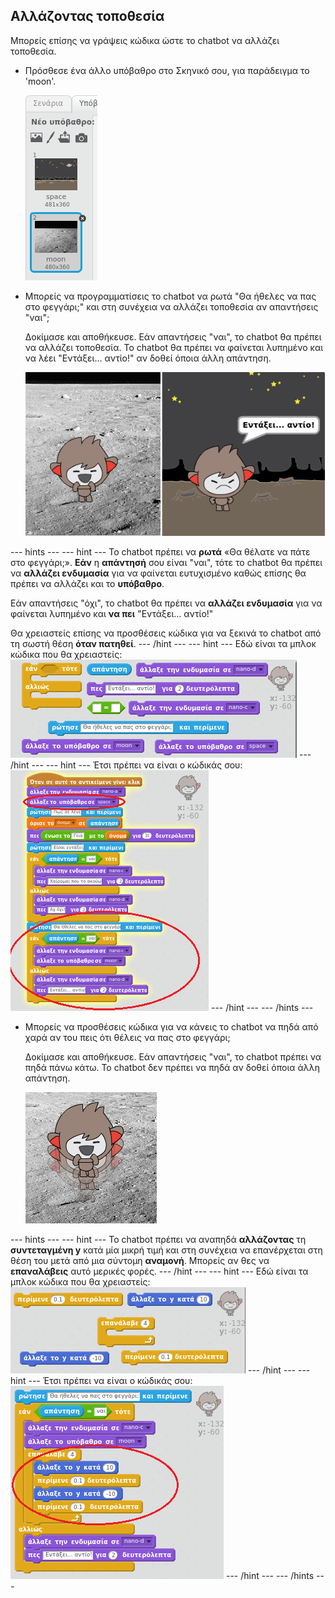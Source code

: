 ## Αλλάζοντας τοποθεσία

Μπορείς επίσης να γράψεις κώδικα ώστε το chatbot να αλλάζει τοποθεσία.

+ Πρόσθεσε ένα άλλο υπόβαθρο στο Σκηνικό σου, για παράδειγμα το 'moon'.
    
    ![Προσθέτοντας το υπόβαθρο 'moon'](images/chatbot-moon.png)

+ Μπορείς να προγραμματίσεις το chatbot να ρωτά "Θα ήθελες να πας στο φεγγάρι;" και στη συνέχεια να αλλάζει τοποθεσία αν απαντήσεις "ναι";
    
    Δοκίμασε και αποθήκευσε. Εάν απαντήσεις "ναι", το chatbot θα πρέπει να αλλάζει τοποθεσία. Το chatbot θα πρέπει να φαίνεται λυπημένο και να λέει "Εντάξει... αντίο!" αν δοθεί όποια άλλη απάντηση.
    
    ![Δοκιμάζοντας ένα μεταβαλλόμενο υπόβαθρο](images/chatbot-backdrop-test.png)

\--- hints \--- \--- hint \--- Το chatbot πρέπει να **ρωτά** «Θα θέλατε να πάτε στο φεγγάρι;». **Εάν** η **απάντησή** σου είναι "ναι", τότε το chatbot θα πρέπει να **αλλάζει ενδυμασία** για να φαίνεται ευτυχισμένο καθώς επίσης θα πρέπει να αλλάζει και το **υπόβαθρο**.

Εάν απαντήσεις "όχι", το chatbot θα πρέπει να **αλλάζει ενδυμασία** για να φαίνεται λυπημένο και **να πει** "Εντάξει... αντίο!"

Θα χρειαστείς επίσης να προσθέσεις κώδικα για να ξεκινά το chatbot από τη σωστή θέση **όταν πατηθεί**. \--- /hint \--- \--- hint \--- Εδώ είναι τα μπλοκ κώδικα που θα χρειαστείς: ![Blocks for changing the backdrop](images/chatbot-backdrop-blocks.png) \--- /hint \--- \--- hint \--- Έτσι πρέπει να είναι ο κώδικάς σου: ![Code for changing the backdrop](images/chatbot-backdrop-code.png) \--- /hint \--- \--- /hints \---

+ Μπορείς να προσθέσεις κώδικα για να κάνεις το chatbot να πηδά από χαρά αν του πεις ότι θέλεις να πας στο φεγγάρι;
    
    Δοκίμασε και αποθήκευσε. Εάν απαντήσεις "ναι", το chatbot πρέπει να πηδά πάνω κάτω. Το chatbot δεν πρέπει να πηδά αν δοθεί όποια άλλη απάντηση.
    
    ![Δοκιμάζοντας ένα αλτικό ChatBot](images/chatbot-jump-test.png)

\--- hints \--- \--- hint \--- Το chatbot πρέπει να αναπηδά **αλλάζοντας** τη **συντεταγμένη y** κατά μία μικρή τιμή και στη συνέχεια να επανέρχεται στη θέση του μετά από μια σύντομη **αναμονή**. Μπορείς αν θες να **επαναλάβεις** αυτό μερικές φορές. \--- /hint \--- \--- hint \--- Εδώ είναι τα μπλοκ κώδικα που θα χρειαστείς: ![Blocks for a jumping ChatBot](images/chatbot-jump-blocks.png) \--- /hint \--- \--- hint \--- Έτσι πρέπει να είναι ο κώδικάς σου: ![Code for a jumping ChatBot](images/chatbot-jump-code.png) \--- /hint \--- \--- /hints \---